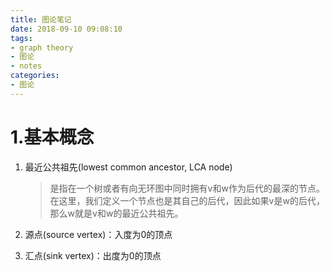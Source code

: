 ```yaml
---
title: 图论笔记
date: 2018-09-10 09:08:10
tags:
- graph theory
- 图论
- notes
categories:
- 图论
---
```


# 1.基本概念

1. 最近公共祖先(lowest common ancestor, LCA node)

   > 是指在一个树或者有向无环图中同时拥有v和w作为后代的最深的节点。在这里，我们定义一个节点也是其自己的后代，因此如果v是w的后代，那么w就是v和w的最近公共祖先。

2. 源点(source vertex)：入度为0的顶点
3. 汇点(sink vertex)：出度为0的顶点